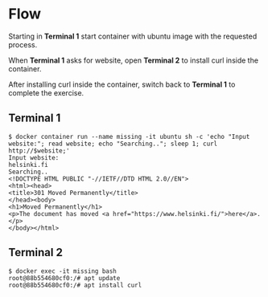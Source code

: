 # Flow

Starting in **Terminal 1** start container with ubuntu image with the requested process.

When **Terminal 1** asks for website, open **Terminal 2** to install curl inside the container.

After installing curl inside the container, switch back to **Terminal 1** to complete the exercise.

## Terminal 1

```console
$ docker container run --name missing -it ubuntu sh -c 'echo "Input website:"; read website; echo "Searching.."; sleep 1; curl http://$website;'
Input website:
helsinki.fi
Searching..
<!DOCTYPE HTML PUBLIC "-//IETF//DTD HTML 2.0//EN">
<html><head>
<title>301 Moved Permanently</title>
</head><body>
<h1>Moved Permanently</h1>
<p>The document has moved <a href="https://www.helsinki.fi/">here</a>.</p>
</body></html>
```

## Terminal 2

```console
$ docker exec -it missing bash
root@88b554680cf0:/# apt update
root@88b554680cf0:/# apt install curl
```
